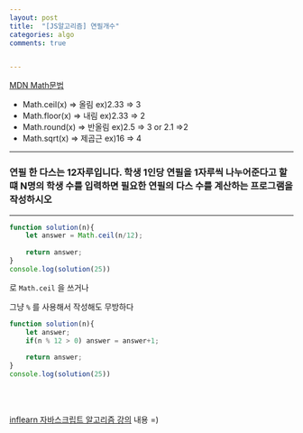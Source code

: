```yaml
---
layout: post
title:  "[JS알고리즘] 연필개수"
categories: algo 
comments: true


---
```




[MDN Math문법](https://developer.mozilla.org/ko/docs/Web/JavaScript/Reference/Global_Objects/Math)

* Math.ceil(x) => 올림 ex)2.33 => 3
* Math.floor(x) => 내림 ex)2.33 => 2
* Math.round(x) => 반올림 ex)2.5 => 3 or 2.1 =>2
* Math.sqrt(x) => 제곱근 ex)16 => 4



---

### 연필 한 다스는 12자루입니다. 학생 1인당 연필을 1자루씩 나누어준다고 할 떄 N명의 학생 수를 입력하면 필요한 연필의 다스 수를 계산하는 프로그램을 작성하시오

---

~~~javascript
function solution(n){
	let answer = Math.ceil(n/12);
	
	return answer;
}
console.log(solution(25))
~~~

로 `Math.ceil` 을 쓰거나

그냥 `%` 를 사용해서 작성해도 무방하다

~~~javascript
function solution(n){
	let answer;
	if(n % 12 > 0) answer = answer+1;
	
	return answer;
}
console.log(solution(25))
~~~

<br>

<br>

[inflearn 자바스크립트 알고리즘 강의](https://www.inflearn.com/course/%EC%9E%90%EB%B0%94%EC%8A%A4%ED%81%AC%EB%A6%BD%ED%8A%B8-%EC%95%8C%EA%B3%A0%EB%A6%AC%EC%A6%98-%EB%AC%B8%EC%A0%9C%ED%92%80%EC%9D%B4/dashboard) 내용 =)